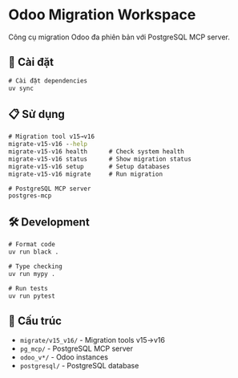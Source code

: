 # Odoo Migration Workspace

Công cụ migration Odoo đa phiên bản với PostgreSQL MCP server.

## 🚀 Cài đặt

```cmd
# Cài đặt dependencies
uv sync
```

## 📋 Sử dụng

```cmd
# Migration tool v15→v16
migrate-v15-v16 --help
migrate-v15-v16 health      # Check system health
migrate-v15-v16 status      # Show migration status
migrate-v15-v16 setup       # Setup databases
migrate-v15-v16 migrate     # Run migration

# PostgreSQL MCP server
postgres-mcp
```

## 🛠 Development

```cmd
# Format code
uv run black .

# Type checking  
uv run mypy .

# Run tests
uv run pytest
```

## 📂 Cấu trúc

- `migrate/v15_v16/` - Migration tools v15→v16
- `pg_mcp/` - PostgreSQL MCP server
- `odoo_v*/` - Odoo instances
- `postgresql/` - PostgreSQL database